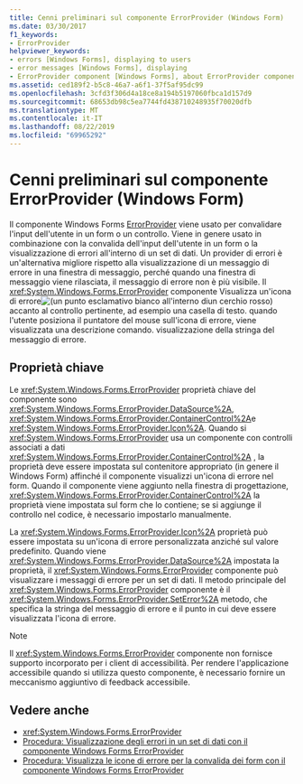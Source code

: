 ```yaml
---
title: Cenni preliminari sul componente ErrorProvider (Windows Form)
ms.date: 03/30/2017
f1_keywords:
- ErrorProvider
helpviewer_keywords:
- errors [Windows Forms], displaying to users
- error messages [Windows Forms], displaying
- ErrorProvider component [Windows Forms], about ErrorProvider component
ms.assetid: ced189f2-b5c8-46a7-a6f1-37f5af95dc99
ms.openlocfilehash: 3cfd3f306d4a18ce8a194b5197060fbca1d157d9
ms.sourcegitcommit: 68653db98c5ea7744fd438710248935f70020dfb
ms.translationtype: MT
ms.contentlocale: it-IT
ms.lasthandoff: 08/22/2019
ms.locfileid: "69965292"
---
```

# <a name="errorprovider-component-overview-windows-forms"></a>Cenni preliminari sul componente ErrorProvider (Windows Form)
Il componente Windows Forms [ErrorProvider](errorprovider-component-windows-forms.md) viene usato per convalidare l'input dell'utente in un form o un controllo. Viene in genere usato in combinazione con la convalida dell'input dell'utente in un form o la visualizzazione di errori all'interno di un set di dati. Un provider di errori è un'alternativa migliore rispetto alla visualizzazione di un messaggio di errore in una finestra di messaggio, perché quando una finestra di messaggio viene rilasciata, il messaggio di errore non è più visibile. Il <xref:System.Windows.Forms.ErrorProvider> componente Visualizza un'icona di errore![(un punto esclamativo bianco all'interno di](./media/errorprovider-component-overview-windows-forms/vb-error-provider-icon.gif)un cerchio rosso) accanto al controllo pertinente, ad esempio una casella di testo. quando l'utente posiziona il puntatore del mouse sull'icona di errore, viene visualizzata una descrizione comando. visualizzazione della stringa del messaggio di errore.  
  
## <a name="key-properties"></a>Proprietà chiave  
 Le <xref:System.Windows.Forms.ErrorProvider> proprietà chiave del componente sono <xref:System.Windows.Forms.ErrorProvider.DataSource%2A>, <xref:System.Windows.Forms.ErrorProvider.ContainerControl%2A>e <xref:System.Windows.Forms.ErrorProvider.Icon%2A>. Quando si <xref:System.Windows.Forms.ErrorProvider> usa un componente con controlli associati a dati <xref:System.Windows.Forms.ErrorProvider.ContainerControl%2A> , la proprietà deve essere impostata sul contenitore appropriato (in genere il Windows Form) affinché il componente visualizzi un'icona di errore nel form. Quando il componente viene aggiunto nella finestra di progettazione, <xref:System.Windows.Forms.ErrorProvider.ContainerControl%2A> la proprietà viene impostata sul form che lo contiene; se si aggiunge il controllo nel codice, è necessario impostarlo manualmente.  
  
 La <xref:System.Windows.Forms.ErrorProvider.Icon%2A> proprietà può essere impostata su un'icona di errore personalizzata anziché sul valore predefinito. Quando viene <xref:System.Windows.Forms.ErrorProvider.DataSource%2A> impostata la proprietà, il <xref:System.Windows.Forms.ErrorProvider> componente può visualizzare i messaggi di errore per un set di dati. Il metodo principale del <xref:System.Windows.Forms.ErrorProvider> componente è il <xref:System.Windows.Forms.ErrorProvider.SetError%2A> metodo, che specifica la stringa del messaggio di errore e il punto in cui deve essere visualizzata l'icona di errore.  
  
> [!NOTE]
> Il <xref:System.Windows.Forms.ErrorProvider> componente non fornisce supporto incorporato per i client di accessibilità. Per rendere l'applicazione accessibile quando si utilizza questo componente, è necessario fornire un meccanismo aggiuntivo di feedback accessibile.  
  
## <a name="see-also"></a>Vedere anche

- <xref:System.Windows.Forms.ErrorProvider>
- [Procedura: Visualizzazione degli errori in un set di dati con il componente Windows Forms ErrorProvider](view-errors-within-a-dataset-with-wf-errorprovider-component.md)
- [Procedura: Visualizza le icone di errore per la convalida dei form con il componente Windows Forms ErrorProvider](display-error-icons-for-form-validation-with-wf-errorprovider.md)
